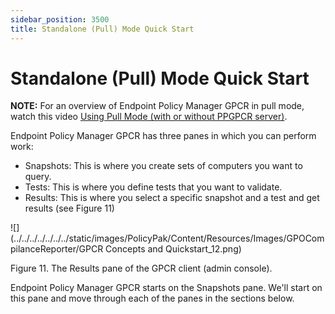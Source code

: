 ```yaml
---
sidebar_position: 3500
title: Standalone (Pull) Mode Quick Start
---
```


# Standalone (Pull) Mode Quick Start

**NOTE:** For an overview of Endpoint Policy Manager GPCR in pull mode, watch this video [Using Pull Mode (with or without PPGPCR server)](../../../Video/GPOCompilanceReporter/ModePull).

Endpoint Policy Manager GPCR has three panes in which you can perform work:

* Snapshots: This is where you create sets of computers you want to query.
* Tests: This is where you define tests that you want to validate.
* Results: This is where you select a specific snapshot and a test and get results (see Figure 11)

![](../../../../../../../static/images/PolicyPak/Content/Resources/Images/GPOCompilanceReporter/GPCR Concepts and Quickstart_12.png)

Figure 11. The Results pane of the GPCR client (admin console).

Endpoint Policy Manager GPCR starts on the Snapshots pane. We'll start on this pane and move through each of the panes in the sections below.